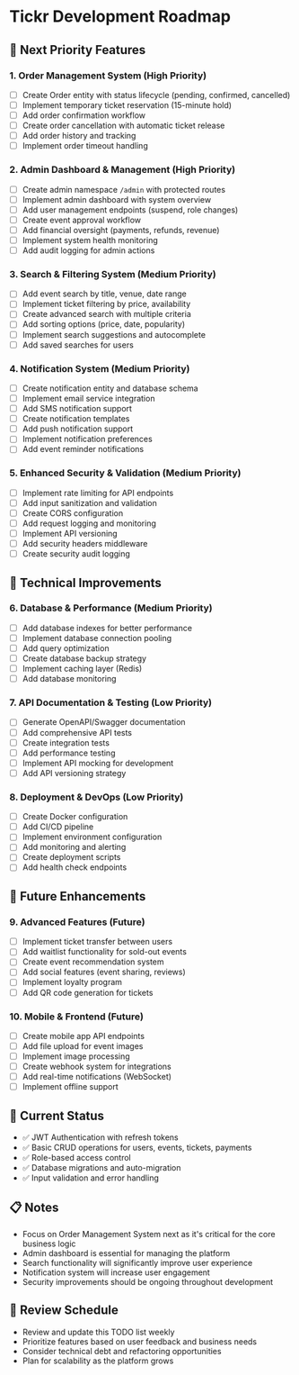 # Tickr Development Roadmap

## 🚀 **Next Priority Features**

### 1. **Order Management System** (High Priority)
- [ ] Create Order entity with status lifecycle (pending, confirmed, cancelled)
- [ ] Implement temporary ticket reservation (15-minute hold)
- [ ] Add order confirmation workflow
- [ ] Create order cancellation with automatic ticket release
- [ ] Add order history and tracking
- [ ] Implement order timeout handling

### 2. **Admin Dashboard & Management** (High Priority)
- [ ] Create admin namespace `/admin` with protected routes
- [ ] Implement admin dashboard with system overview
- [ ] Add user management endpoints (suspend, role changes)
- [ ] Create event approval workflow
- [ ] Add financial oversight (payments, refunds, revenue)
- [ ] Implement system health monitoring
- [ ] Add audit logging for admin actions

### 3. **Search & Filtering System** (Medium Priority)
- [ ] Add event search by title, venue, date range
- [ ] Implement ticket filtering by price, availability
- [ ] Create advanced search with multiple criteria
- [ ] Add sorting options (price, date, popularity)
- [ ] Implement search suggestions and autocomplete
- [ ] Add saved searches for users

### 4. **Notification System** (Medium Priority)
- [ ] Create notification entity and database schema
- [ ] Implement email service integration
- [ ] Add SMS notification support
- [ ] Create notification templates
- [ ] Add push notification support
- [ ] Implement notification preferences
- [ ] Add event reminder notifications

### 5. **Enhanced Security & Validation** (Medium Priority)
- [ ] Implement rate limiting for API endpoints
- [ ] Add input sanitization and validation
- [ ] Create CORS configuration
- [ ] Add request logging and monitoring
- [ ] Implement API versioning
- [ ] Add security headers middleware
- [ ] Create security audit logging

## 🔧 **Technical Improvements**

### 6. **Database & Performance** (Medium Priority)
- [ ] Add database indexes for better performance
- [ ] Implement database connection pooling
- [ ] Add query optimization
- [ ] Create database backup strategy
- [ ] Implement caching layer (Redis)
- [ ] Add database monitoring

### 7. **API Documentation & Testing** (Low Priority)
- [ ] Generate OpenAPI/Swagger documentation
- [ ] Add comprehensive API tests
- [ ] Create integration tests
- [ ] Add performance testing
- [ ] Implement API mocking for development
- [ ] Add API versioning strategy

### 8. **Deployment & DevOps** (Low Priority)
- [ ] Create Docker configuration
- [ ] Add CI/CD pipeline
- [ ] Implement environment configuration
- [ ] Add monitoring and alerting
- [ ] Create deployment scripts
- [ ] Add health check endpoints

## 📱 **Future Enhancements**

### 9. **Advanced Features** (Future)
- [ ] Implement ticket transfer between users
- [ ] Add waitlist functionality for sold-out events
- [ ] Create event recommendation system
- [ ] Add social features (event sharing, reviews)
- [ ] Implement loyalty program
- [ ] Add QR code generation for tickets

### 10. **Mobile & Frontend** (Future)
- [ ] Create mobile app API endpoints
- [ ] Add file upload for event images
- [ ] Implement image processing
- [ ] Create webhook system for integrations
- [ ] Add real-time notifications (WebSocket)
- [ ] Implement offline support

## 🎯 **Current Status**
- ✅ JWT Authentication with refresh tokens
- ✅ Basic CRUD operations for users, events, tickets, payments
- ✅ Role-based access control
- ✅ Database migrations and auto-migration
- ✅ Input validation and error handling

## 📋 **Notes**
- Focus on Order Management System next as it's critical for the core business logic
- Admin dashboard is essential for managing the platform
- Search functionality will significantly improve user experience
- Notification system will increase user engagement
- Security improvements should be ongoing throughout development

## 🔄 **Review Schedule**
- Review and update this TODO list weekly
- Prioritize features based on user feedback and business needs
- Consider technical debt and refactoring opportunities
- Plan for scalability as the platform grows